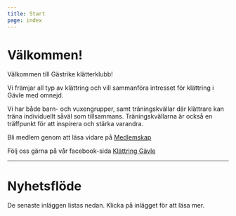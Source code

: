 ```yaml
---
title: Start
page: index
---
```


# Välkommen!

Välkommen till Gästrike klätterklubb!

Vi främjar all typ av klättring och vill sammanföra intresset för klättring i Gävle med omnejd.

Vi har både barn- och vuxengrupper, samt träningskvällar där klättrare kan träna individuellt såväl som tillsammans. Träningskvällarna är också en träffpunkt för att inspirera och stärka varandra.

Bli medlem genom att läsa vidare på [Medlemskap](./medlemskap)

Följ oss gärna på vår facebook-sida <a href="https://www.facebook.com/groups/232595480100066" target="_blank">Klättring Gävle</a>

---

# Nyhetsflöde

De senaste inläggen listas nedan. Klicka på inlägget för att läsa mer.
